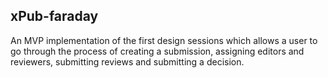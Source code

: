 ## xPub-faraday  

An MVP implementation of the first design sessions which allows a user to go through the process of creating a submission, assigning editors and reviewers, submitting reviews and submitting a decision.  